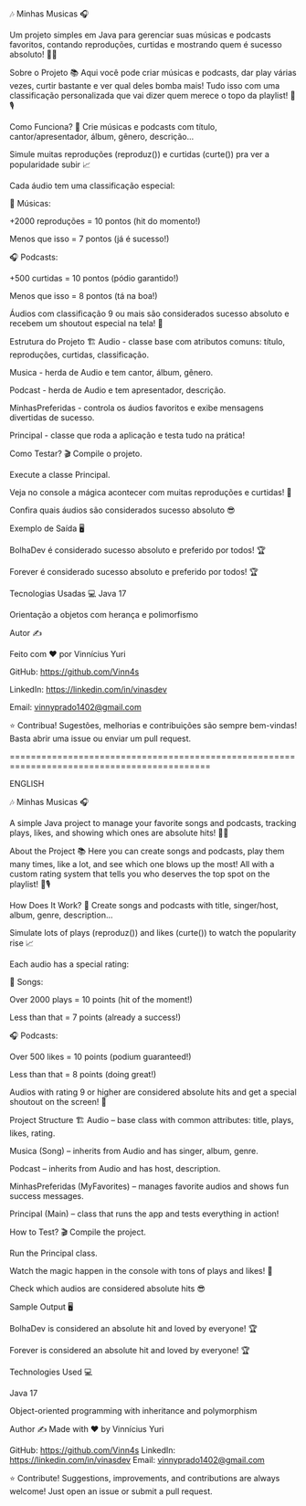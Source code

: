 🎶 Minhas Musicas 🎧

Um projeto simples em Java para gerenciar suas músicas e podcasts favoritos, contando reproduções, curtidas e mostrando quem é sucesso absoluto! 🚀🔥

Sobre o Projeto 📚
Aqui você pode criar músicas e podcasts, dar play várias vezes, curtir bastante e ver qual deles bomba mais! Tudo isso com uma classificação personalizada que vai dizer quem merece o topo da playlist! 🎤🎙️

Como Funciona? 🤔
Crie músicas e podcasts com título, cantor/apresentador, álbum, gênero, descrição...

Simule muitas reproduções (reproduz()) e curtidas (curte()) pra ver a popularidade subir 📈

Cada áudio tem uma classificação especial:

🎵 Músicas:

+2000 reproduções = 10 pontos (hit do momento!)

Menos que isso = 7 pontos (já é sucesso!)

🎧 Podcasts:

+500 curtidas = 10 pontos (pódio garantido!)

Menos que isso = 8 pontos (tá na boa!)

Áudios com classificação 9 ou mais são considerados sucesso absoluto e recebem um shoutout especial na tela! 📢

Estrutura do Projeto 🏗️
Audio - classe base com atributos comuns: título, reproduções, curtidas, classificação.

Musica - herda de Audio e tem cantor, álbum, gênero.

Podcast - herda de Audio e tem apresentador, descrição.

MinhasPreferidas - controla os áudios favoritos e exibe mensagens divertidas de sucesso.

Principal - classe que roda a aplicação e testa tudo na prática!

Como Testar? 🎬
Compile o projeto.

Execute a classe Principal.

Veja no console a mágica acontecer com muitas reproduções e curtidas! 🎉

Confira quais áudios são considerados sucesso absoluto 😎

Exemplo de Saída 🖥️

BolhaDev é considerado sucesso absoluto e preferido por todos! 🏆

Forever é considerado sucesso absoluto e preferido por todos! 🏆

Tecnologias Usadas 💻
Java 17

Orientação a objetos com herança e polimorfismo

Autor ✍️

Feito com ❤️ por Vinnícius Yuri

GitHub: https://github.com/Vinn4s

LinkedIn: https://linkedin.com/in/vinasdev

Email: vinnyprado1402@gmail.com

⭐ Contribua! Sugestões, melhorias e contribuições são sempre bem-vindas! Basta abrir uma issue ou enviar um pull request.

============================================================================================

ENGLISH

🎶 Minhas Musicas 🎧

A simple Java project to manage your favorite songs and podcasts, tracking plays, likes, and showing which ones are absolute hits! 🚀🔥

About the Project 📚
Here you can create songs and podcasts, play them many times, like a lot, and see which one blows up the most! All with a custom rating system that tells you who deserves the top spot on the playlist! 🎤🎙️

How Does It Work? 🤔
Create songs and podcasts with title, singer/host, album, genre, description...

Simulate lots of plays (reproduz()) and likes (curte()) to watch the popularity rise 📈

Each audio has a special rating:

🎵 Songs:

Over 2000 plays = 10 points (hit of the moment!)

Less than that = 7 points (already a success!)

🎧 Podcasts:

Over 500 likes = 10 points (podium guaranteed!)

Less than that = 8 points (doing great!)

Audios with rating 9 or higher are considered absolute hits and get a special shoutout on the screen! 📢

Project Structure 🏗️
Audio – base class with common attributes: title, plays, likes, rating.

Musica (Song) – inherits from Audio and has singer, album, genre.

Podcast – inherits from Audio and has host, description.

MinhasPreferidas (MyFavorites) – manages favorite audios and shows fun success messages.

Principal (Main) – class that runs the app and tests everything in action!

How to Test? 🎬
Compile the project.

Run the Principal class.

Watch the magic happen in the console with tons of plays and likes! 🎉

Check which audios are considered absolute hits 😎

Sample Output 🖥️

BolhaDev is considered an absolute hit and loved by everyone! 🏆  

Forever is considered an absolute hit and loved by everyone! 🏆

Technologies Used 💻

Java 17

Object-oriented programming with inheritance and polymorphism

Author ✍️
Made with ❤️ by Vinnícius Yuri

GitHub: https://github.com/Vinn4s
LinkedIn: https://linkedin.com/in/vinasdev
Email: vinnyprado1402@gmail.com

⭐ Contribute! Suggestions, improvements, and contributions are always welcome! Just open an issue or submit a pull request.
